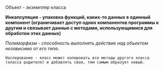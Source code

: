 Объект - экземпляр класса

**Инкапсуляция - упаковка функций, каких-то данных в единный компонент (ограничивает доступ одних компанентов программы к другим и связывает данные с методами, использующимися для обработки этих данных)**

_Полиморфизм - способность выполнять действие над объектом независимо от его типа._

`Наследование - класс может копировать все методы другого класса (класса родителя) и добавлять свои, тем самым образует новый.`
